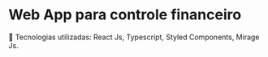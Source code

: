 # Web App para controle financeiro

🚀  Tecnologias utilizadas:
        React Js,
        Typescript,
        Styled Components,
        Mirage Js.

